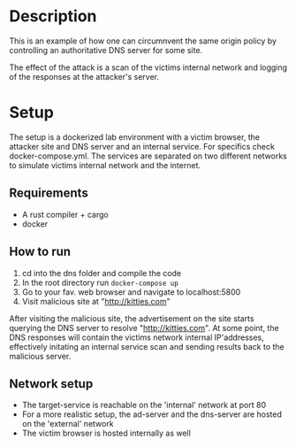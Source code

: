 # Description
This is an example of how one can circumnvent the same origin policy by controlling an authoritative DNS server for some site.

The effect of the attack is a scan of the victims internal network and logging of the responses at the attacker's server.

# Setup
The setup is a dockerized lab environment with a victim browser, the attacker site and DNS server and an internal service. For specifics check docker-compose.yml. The services are separated on two different networks to simulate victims internal network and the internet.

## Requirements

- A rust compiler + cargo
- docker

## How to run

1. cd into the dns folder and compile the code
2. In the root directory run `docker-compose up`
3. Go to your fav. web browser and navigate to localhost:5800
4. Visit malicious site at "http://kitties.com"

After visiting the malicious site, the advertisement on the site starts querying the DNS server to resolve "http://kitties.com". At some point, the DNS responses will contain the victims network internal IP'addresses, effectively initating an internal service scan and sending results back to the malicious server.

## Network setup

* The target-service is reachable on the 'internal' network at port 80
* For a more realistic setup, the ad-server and the dns-server are hosted on the 'external' network
* The victim browser is hosted internally as well
